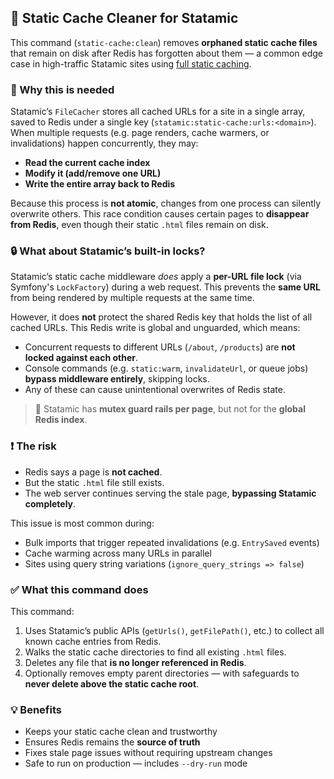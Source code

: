 ## 🧹 Static Cache Cleaner for Statamic

This command (`static-cache:clean`) removes **orphaned static cache files** that remain on disk after Redis has forgotten about them — a common edge case in high-traffic Statamic sites using [full static caching](https://statamic.dev/static-caching#file-driver).

### 🧨 Why this is needed

Statamic’s `FileCacher` stores all cached URLs for a site in a single array, saved to Redis under a single key (`statamic:static-cache:urls:<domain>`). When multiple requests (e.g. page renders, cache warmers, or invalidations) happen concurrently, they may:

- **Read the current cache index**
- **Modify it (add/remove one URL)**
- **Write the entire array back to Redis**

Because this process is **not atomic**, changes from one process can silently overwrite others. This race condition causes certain pages to **disappear from Redis**, even though their static `.html` files remain on disk.

### 🔒 What about Statamic’s built-in locks?

Statamic’s static cache middleware *does* apply a **per-URL file lock** (via Symfony's `LockFactory`) during a web request. This prevents the **same URL** from being rendered by multiple requests at the same time.

However, it does **not** protect the shared Redis key that holds the list of all cached URLs. This Redis write is global and unguarded, which means:

- Concurrent requests to different URLs (`/about`, `/products`) are **not locked against each other**.
- Console commands (e.g. `static:warm`, `invalidateUrl`, or queue jobs) **bypass middleware entirely**, skipping locks.
- Any of these can cause unintentional overwrites of Redis state.

> 🔁 Statamic has **mutex guard rails per page**, but not for the **global Redis index**.

### ❗ The risk

- Redis says a page is **not cached**.
- But the static `.html` file still exists.
- The web server continues serving the stale page, **bypassing Statamic completely**.

This issue is most common during:

- Bulk imports that trigger repeated invalidations (e.g. `EntrySaved` events)
- Cache warming across many URLs in parallel
- Sites using query string variations (`ignore_query_strings => false`)

### ✅ What this command does

This command:

1. Uses Statamic’s public APIs (`getUrls()`, `getFilePath()`, etc.) to collect all known cache entries from Redis.
2. Walks the static cache directories to find all existing `.html` files.
3. Deletes any file that **is no longer referenced in Redis**.
4. Optionally removes empty parent directories — with safeguards to **never delete above the static cache root**.

### 💡 Benefits

- Keeps your static cache clean and trustworthy
- Ensures Redis remains the **source of truth**
- Fixes stale page issues without requiring upstream changes
- Safe to run on production — includes `--dry-run` mode

